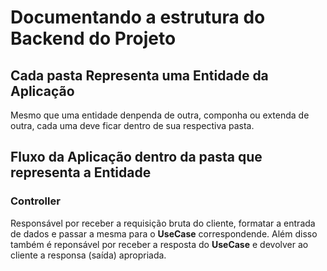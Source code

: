 # Documentando a estrutura do Backend do Projeto

## Cada pasta Representa uma Entidade da Aplicação

Mesmo que uma entidade denpenda de outra, componha ou extenda de outra, cada uma deve ficar dentro de sua respectiva pasta.

## Fluxo da Aplicação dentro da pasta que representa a Entidade

### Controller
Responsável por receber a requisição bruta do cliente, formatar a entrada de dados e passar a mesma para o **UseCase** correspondende. Além disso também é reponsável por receber a resposta do **UseCase** e devolver ao cliente a responsa (saída) apropriada.

### 
